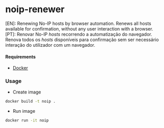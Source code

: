 # noip-renewer
[EN]: Renewing No-IP hosts by browser automation. Renews all hosts available for confirmation, without any user interaction with a browser. <br/>
[PT]: Renovar No-IP <i>hosts</i> recorrendo a automatização do navegador. Renova todos os <i>hosts</i> disponíveis para confirmação sem ser necessário interação do utilizador com um navegador.

#### Requirements
- [Docker](https://www.docker.com/)

### Usage

- Create image

```bash
docker build -t noip .
```

- Run image

```bash
docker run -it noip
```
